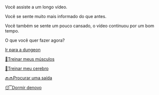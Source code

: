 Você assiste a um longo vídeo.

Você se sente muito mais informado do que antes.

Você também se sente um pouco cansado, o vídeo continuou por um bom tempo.

O que você quer fazer agora?

[Ir para a dungeon](../1/1.md)

[💪Treinar meus músculos](0-1A.md)

[📖Treinar meu cerebro](0-1B.md)

[🔙🔜Procurar uma saída](../3/1.md)

[😴Dormir denovo](../../../README.md)